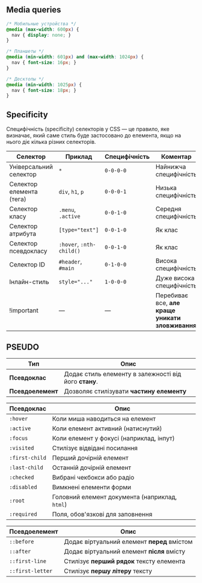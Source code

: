 ## Media queries
```css
/* Мобильные устройства */
@media (max-width: 600px) {
  nav { display: none; }
}

/* Планшеты */
@media (min-width: 601px) and (max-width: 1024px) {
  nav { font-size: 16px; }
}

/* Десктопы */
@media (min-width: 1025px) {
  nav { font-size: 18px; }
}
```
## Specificity
Специфічність (specificity) селекторів у CSS — це правило, яке визначає, який саме стиль буде застосовано до елемента, якщо на нього діє кілька різних селекторів.

| Селектор                 | Приклад                  | Специфічність | Коментар                                         |
| ------------------------ | ------------------------ | ------------- | ------------------------------------------------ |
| Універсальний селектор   | `*`                      | `0-0-0-0`     | Найнижча специфічність                           |
| Селектор елемента (тега) | `div`, `h1`, `p`         | `0-0-0-1`     | Низька специфічність                             |
| Селектор класу           | `.menu`, `.active`       | `0-0-1-0`     | Середня специфічність                            |
| Селектор атрибута        | `[type="text"]`          | `0-0-1-0`     | Як клас                                          |
| Селектор псевдокласу     | `:hover`, `:nth-child()` | `0-0-1-0`     | Як клас                                          |
| Селектор ID              | `#header`, `#main`       | `0-1-0-0`     | Висока специфічність                             |
| Інлайн-стиль             | `style="..."`            | `1-0-0-0`     | Дуже висока специфічність                        |
| !important               | —                        | —             | Перебиває все, **але краще уникати зловживання** |


## PSEUDO
| Тип               | Опис                                                                            |
| ----------------- | ------------------------------------------------------------------------------- |
| **Псевдоклас**    | Додає стиль елементу в залежності від його **стану**.             |
| **Псевдоелемент** | Дозволяє стилізувати **частину елементу** |


| Псевдоклас          | Опис                                                     |
| ------------------- | -------------------------------------------------------- |
| `:hover`            | Коли миша наводиться на елемент                          |
| `:active`           | Коли елемент активний (натиснутий)                       |
| `:focus`            | Коли елемент у фокусі (наприклад, інпут)                 |
| `:visited`          | Стилізує відвідані посилання                             |
| `:first-child`      | Перший дочірній елемент                                  |
| `:last-child`       | Останній дочірній елемент                                |
| `:checked`          | Вибрані чекбокси або радіо                               |
| `:disabled`         | Вимкнені елементи форми                                  |
| `:root`             | Головний елемент документа (наприклад, `html`)           |
| `:required`         | Поля, обов'язкові для заповнення                         |

| Псевдоелемент    | Опис                                                        |
| ---------------- | ----------------------------------------------------------- |
| `::before`       | Додає віртуальний елемент **перед** вмістом                 |
| `::after`        | Додає віртуальний елемент **після** вмісту                  |
| `::first-line`   | Стилізує **перший рядок** тексту елемента                   |
| `::first-letter` | Стилізує **першу літеру** тексту                            |






